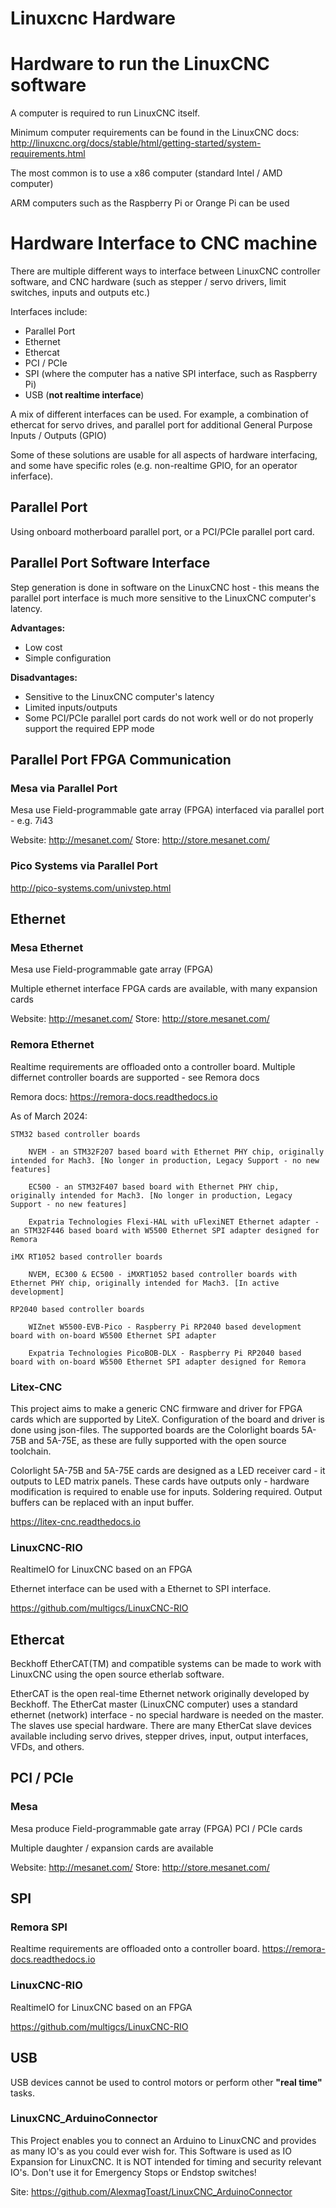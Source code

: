 # Linuxcnc Hardware

# Hardware to run the LinuxCNC software
A computer is required to run LinuxCNC itself.

Minimum computer requirements can be found in the LinuxCNC docs: http://linuxcnc.org/docs/stable/html/getting-started/system-requirements.html

The most common is to use a x86 computer (standard Intel / AMD computer)

ARM computers such as the Raspberry Pi or Orange Pi can be used

# Hardware Interface to CNC machine
There are multiple different ways to interface between LinuxCNC controller software, and CNC hardware (such as stepper / servo drivers, limit switches, inputs and outputs etc.)

Interfaces include:
- Parallel Port
- Ethernet
- Ethercat
- PCI / PCIe
- SPI (where the computer has a native SPI interface, such as Raspberry Pi)
- USB (__not realtime interface__)

A mix of different interfaces can be used. For example, a combination of ethercat for servo drives, and parallel port for additional General Purpose Inputs / Outputs (GPIO)

Some of these solutions are usable for all aspects of hardware interfacing, and some have specific roles (e.g. non-realtime GPIO, for an operator inferface).

## Parallel Port
Using onboard motherboard parallel port, or a PCI/PCIe parallel port card.

## Parallel Port Software Interface
Step generation is done in software on the LinuxCNC host - this means the parallel port interface is much more sensitive to the LinuxCNC computer's latency.

__Advantages:__
- Low cost
- Simple configuration

__Disadvantages:__
- Sensitive to the LinuxCNC computer's latency
- Limited inputs/outputs 
- Some PCI/PCIe parallel port cards do not work well or do not properly support the required EPP mode


## Parallel Port FPGA Communication

### Mesa via Parallel Port
Mesa use Field-programmable gate array (FPGA) interfaced via parallel port - e.g. 7i43

Website: http://mesanet.com/    Store: http://store.mesanet.com/

### Pico Systems via Parallel Port
http://pico-systems.com/univstep.html


## Ethernet
### Mesa Ethernet
Mesa use Field-programmable gate array (FPGA) 

Multiple ethernet interface FPGA cards are available, with many expansion cards

Website: http://mesanet.com/    Store: http://store.mesanet.com/

### Remora Ethernet
Realtime requirements are offloaded onto a controller board. Multiple differnet controller boards are supported - see Remora docs

Remora docs: https://remora-docs.readthedocs.io

As of March 2024:
```
STM32 based controller boards

    NVEM - an STM32F207 based board with Ethernet PHY chip, originally intended for Mach3. [No longer in production, Legacy Support - no new features]

    EC500 - an STM32F407 based board with Ethernet PHY chip, originally intended for Mach3. [No longer in production, Legacy Support - no new features]

    Expatria Technologies Flexi-HAL with uFlexiNET Ethernet adapter - an STM32F446 based board with W5500 Ethernet SPI adapter designed for Remora

iMX RT1052 based controller boards

    NVEM, EC300 & EC500 - iMXRT1052 based controller boards with Ethernet PHY chip, originally intended for Mach3. [In active development]

RP2040 based controller boards

    WIZnet W5500-EVB-Pico - Raspberry Pi RP2040 based development board with on-board W5500 Ethernet SPI adapter

    Expatria Technologies PicoBOB-DLX - Raspberry Pi RP2040 based board with on-board W5500 Ethernet SPI adapter designed for Remora
```

### Litex-CNC
This project aims to make a generic CNC firmware and driver for FPGA cards which are supported by LiteX. Configuration of the board and driver is done using json-files. The supported boards are the Colorlight boards 5A-75B and 5A-75E, as these are fully supported with the open source toolchain.

Colorlight 5A-75B and 5A-75E cards are designed as a LED receiver card - it outputs to LED matrix panels. These cards have outputs only - hardware modification is required to enable use for inputs. Soldering required. Output buffers can be replaced with an input buffer.

https://litex-cnc.readthedocs.io


### LinuxCNC-RIO
RealtimeIO for LinuxCNC based on an FPGA

Ethernet interface can be used with a Ethernet to SPI interface.

https://github.com/multigcs/LinuxCNC-RIO


## Ethercat
Beckhoff EtherCAT(TM) and compatible systems can be made to work with LinuxCNC using the open source etherlab software.

EtherCAT is the open real-time Ethernet network originally developed by Beckhoff.
The EtherCat master (LinuxCNC computer) uses a standard ethernet (network) interface - no special hardware is needed on the master. The slaves use special hardware.
There are many EtherCat slave devices available including servo drives, stepper drives, input, output interfaces, VFDs, and others.


## PCI / PCIe
### Mesa
Mesa produce Field-programmable gate array (FPGA) PCI / PCIe cards

Multiple daughter / expansion cards are available

Website: http://mesanet.com/    Store: http://store.mesanet.com/


## SPI
### Remora SPI
Realtime requirements are offloaded onto a controller board. https://remora-docs.readthedocs.io

### LinuxCNC-RIO
RealtimeIO for LinuxCNC based on an FPGA

https://github.com/multigcs/LinuxCNC-RIO

## USB
USB devices cannot be used to control motors or perform other __"real time"__ tasks.

### LinuxCNC_ArduinoConnector
This Project enables you to connect an Arduino to LinuxCNC and provides as many IO's as you could ever wish for. This Software is used as IO Expansion for LinuxCNC.
It is NOT intended for timing and security relevant IO's. Don't use it for Emergency Stops or Endstop switches!

Site: https://github.com/AlexmagToast/LinuxCNC_ArduinoConnector


